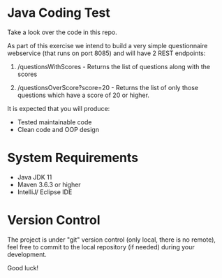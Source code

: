 Java Coding Test
===============

Take a look over the code in this repo.

As part of this exercise we intend to build a very simple questionnaire webservice (that runs on port 8085) and will have 2 REST endpoints:

1. /questionsWithScores - Returns the list of questions along with the scores
   
2. /questionsOverScore?score=20 - Returns the list of only those questions which have a score of 20 or higher.
   
It is expected that you will produce:
   
   * Tested maintainable code
   * Clean code and OOP design

System Requirements
===================

 * Java JDK 11 
 * Maven 3.6.3 or higher
 * IntelliJ/ Eclipse IDE

Version Control
===============
The project is under "git" version control (only local, there is no remote), feel free to commit to the local
repository (if needed) during your development.


Good luck!